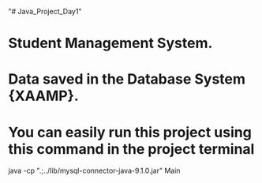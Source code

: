  "# Java_Project_Day1"    
# Student Management System. 
# Data saved in the Database System {XAAMP}.
# You can easily run this project using this command in the project terminal
 java -cp ".;../lib/mysql-connector-java-9.1.0.jar" Main      
